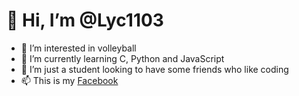 # 👋 Hi, I’m @Lyc1103
- 👀 I’m interested in volleyball
- 🌱 I’m currently learning C, Python and JavaScript
- 💞️ I’m just a student looking to have some friends who like coding
- 📫 This is my <a href = "https://www.facebook.com/steven.lin.1232/">Facebook</a>
